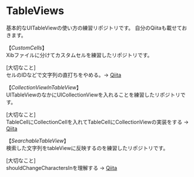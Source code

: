 # TableViews
基本的なUITableViewの使い方の練習リポジトリです。
自分のQiitaも載せておきます。

【*CustomCells*】   
Xibファイルに分けてカスタムセルを練習したリポジトリです。  

[大切なこと]  
セルのIDなどで文字列の直打ちをやめる。-> [Qiita](https://qiita.com/REON/items/6388b6a522b9d7fc949c)

【*CollectionViewInTableView*】   
UITableViewのなかにUICollectionViewを入れることを練習したリポジトリです。

[大切なこと]  
TableCellにCollectionCellを入れてTableCellにCollectionViewの実装をする -> [Qiita](https://qiita.com/REON/items/beb1e94fc0a5c9e25cce)

【*SearchableTableView*】   
検索した文字列をtableViewに反映するのを練習したリポジトリです。

[大切なこと]  
shouldChangeCharactersInを理解する -> [Qiita](https://qiita.com/REON/items/cbbacec4f318c0435d3f)
